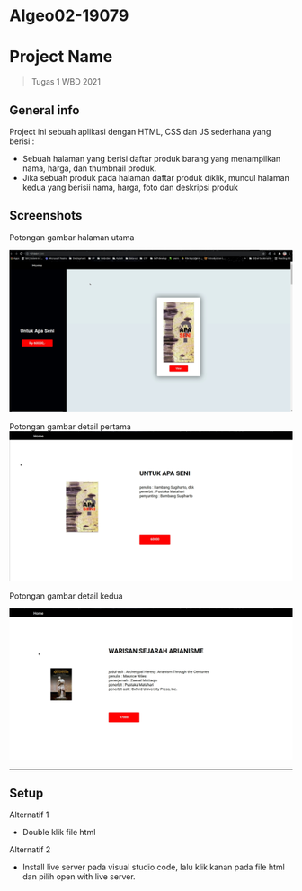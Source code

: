 # Algeo02-19079
# Project Name
> Tugas 1 WBD 2021

## General info
Project ini sebuah aplikasi dengan HTML, CSS dan JS sederhana yang berisi : 
* Sebuah halaman yang berisi daftar produk barang yang menampilkan nama, harga, dan thumbnail produk.
* Jika sebuah produk pada halaman daftar produk diklik, muncul halaman kedua yang berisii nama, harga, foto dan deskripsi produk

## Screenshots

Potongan gambar halaman utama

![Halaman Utama](./W01-StaticWeb/assets/ss1.png)

Potongan gambar detail pertama
![Halaman Detail 1](./W01-StaticWeb/assets/ss2.png)

Potongan gambar detail kedua

![Halaman Detail 2](./W01-StaticWeb/assets/ss3.png)
****
## Setup
Alternatif 1
- Double klik file html 

Alternatif 2
- Install live server pada visual studio code, lalu klik kanan pada file html dan pilih open with live server.